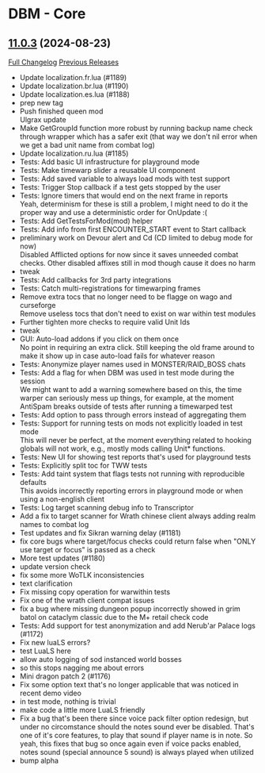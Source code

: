 # DBM - Core

## [11.0.3](https://github.com/DeadlyBossMods/DeadlyBossMods/tree/11.0.3) (2024-08-23)
[Full Changelog](https://github.com/DeadlyBossMods/DeadlyBossMods/compare/11.0.2...11.0.3) [Previous Releases](https://github.com/DeadlyBossMods/DeadlyBossMods/releases)

- Update localization.fr.lua (#1189)  
- Update localization.br.lua (#1190)  
- Update localization.es.lua (#1188)  
- prep new tag  
- Push finished queen mod  
    Ulgrax update  
- Make GetGroupId function more robust by running backup name check through wrapper which has a safer exit (that way we don't nil error when we get a bad unit name from combat log)  
- Update localization.ru.lua (#1185)  
- Tests: Add basic UI infrastructure for playground mode  
- Tests: Make timewarp slider a reusable UI component  
- Tests: Add saved variable to always load mods with test support  
- Tests: Trigger Stop callback if a test gets stopped by the user  
- Tests: Ignore timers that would end on the next frame in reports  
    Yeah, determinism for these is still a problem, I might need to do it the proper way and use a deterministic order for OnUpdate :(  
- Tests: Add GetTestsForMod(mod) helper  
- Tests: Add info from first ENCOUNTER\_START event to Start callback  
- preliminary work on Devour alert and Cd (CD limited to debug mode for now)  
    Disabled Afflicted options for now since it saves unneeded combat checks. Other disabled affixes still in mod though cause it does no harm  
- tweak  
- Tests: Add callbacks for 3rd party integrations  
- Tests: Catch multi-registrations for timewarping frames  
- Remove extra tocs that no longer need to be flagge on wago and curseforge  
    Remove useless tocs that don't need to exist on war within test modules  
- Further tighten more checks to require valid Unit Ids  
- tweak  
- GUI: Auto-load addons if you click on them once  
    No point in requiring an extra click. Still keeping the old frame around to make it show up in case auto-load fails for whatever reason  
- Tests: Anonymize player names used in MONSTER/RAID\_BOSS chats  
- Tests: Add a flag for when DBM was used in test mode during the session  
    We might want to add a warning somewhere based on this, the time warper can seriously mess up things, for example, at the moment AntiSpam breaks outside of tests after running a timewarped test  
- Tests: Add option to pass through errors instead of aggregating them  
- Tests: Support for running tests on mods not explicitly loaded in test mode  
    This will never be perfect, at the moment everything related to hooking globals will not work, e.g., mostly mods calling Unit* functions.  
- Tests: New UI for showing test reports that's used for playground tests  
- Tests: Explicitly split toc for TWW tests  
- Tests: Add taint system that flags tests not running with reproducible defaults  
    This avoids incorrectly reporting errors in playground mode or when using a non-english client  
- Tests: Log target scanning debug info to Transcriptor  
- Add a fix to target scanner for Wrath chinese client always adding realm names to combat log  
- Test updates and fix Sikran warning delay (#1181)  
- fix core bugs where target/focus checks could return false when "ONLY use target or focus" is passed as a check  
- More test updates (#1180)  
- update version check  
- fix some more WoTLK inconsistencies  
- text clarification  
- Fix missing copy operation for warwithin tests  
- Fix one of the wrath client compat issues  
- fix a bug where missing dungeon popup incorrectly showed in grim batol on cataclym classic due to the M+ retail check code  
- Tests: Add support for test anonymization and add Nerub'ar Palace logs (#1172)  
- Fix new luaLS errors?  
- test LuaLS here  
- allow auto logging of sod instanced world bosses  
- so this stops nagging me about errors  
- Mini dragon patch 2 (#1176)  
- Fix some option text that's no longer applicable that was noticed in recent demo video  
- in test mode, nothing is trivial  
- make code a little more LuaLS friendly  
- Fix a bug that's been there since voice pack filter option redesign, but under no circomstance should the notes sound ever be disabled. That's one of it's core features, to play that sound if player name is in note. So yeah, this fixes that bug so once again even if voice packs enabled, notes sound (special announce 5 sound) is always played when utilized  
- bump alpha  
